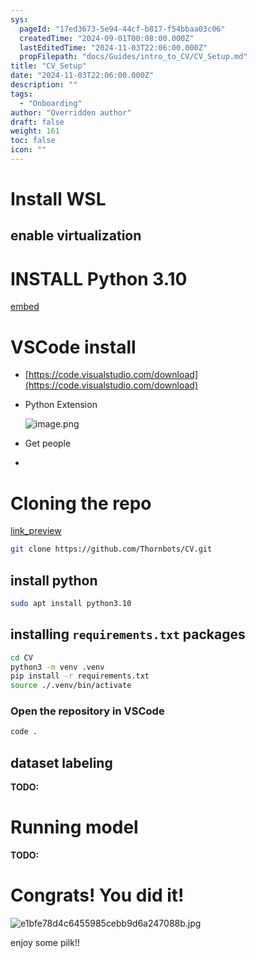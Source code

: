 ```yaml
---
sys:
  pageId: "17ed3673-5e94-44cf-b817-f54bbaa03c06"
  createdTime: "2024-09-01T00:08:00.000Z"
  lastEditedTime: "2024-11-03T22:06:00.000Z"
  propFilepath: "docs/Guides/intro_to_CV/CV_Setup.md"
title: "CV_Setup"
date: "2024-11-03T22:06:00.000Z"
description: ""
tags:
  - "Onboarding"
author: "Overridden author"
draft: false
weight: 161
toc: false
icon: ""
---
```


# Install WSL

## enable virtualization

# INSTALL Python 3.10

[embed](https://www.rose-hulman.edu/class/csse/csse132/2425a/labs/prelab1-wsl2.html)

# VSCode install

- [https://code.visualstudio.com/download](https://code.visualstudio.com/download)
- Python Extension

	![image.png](https://prod-files-secure.s3.us-west-2.amazonaws.com/d518164a-d88e-44d1-a4ee-3adb3bd8bce0/d82b6650-a5e4-4d3c-b8c9-93d817dae00e/image.png?X-Amz-Algorithm=AWS4-HMAC-SHA256&X-Amz-Content-Sha256=UNSIGNED-PAYLOAD&X-Amz-Credential=ASIAZI2LB4666XU5XUHS%2F20250805%2Fus-west-2%2Fs3%2Faws4_request&X-Amz-Date=20250805T071651Z&X-Amz-Expires=3600&X-Amz-Security-Token=IQoJb3JpZ2luX2VjEB8aCXVzLXdlc3QtMiJHMEUCIBGceowG%2F6the%2FI%2BgVQCvMu3CtOKRoLakun7riQPEY2sAiEA%2FicsKTa5IFuF6BMXwVTMOVu3X74OtSSo%2BzST2%2B1nD%2BIq%2FwMIWBAAGgw2Mzc0MjMxODM4MDUiDAp%2BQQM5mdU%2BbEm0GyrcA%2FFYGquK7sNBjZTEmqfv0fagm%2B3yZcV13W5bKmwhTJrW3xhd91PprBKuKbJZWxR%2Btm9yro9MgcMK%2FoN8O%2BDFYh3K8NDNRh2CwCc1%2FZqj7zYLq0KlKWPNBZJzQ75yqcFvqtSn7fuWkT6ZqbE2JKRWtJ1wJJoNh4S%2F4uL7KNmEljgNwwSCTHm9rr6pb8OQcsuCDgNDKPx48YhvqMxPk04jWs6T56nyhXLf9eBpgIsDxu4Dqq29QR8DlaTRKW9IbiReEExI2YyS2CH3fThNKBjvQKQXvWXF94%2FGYaSIa5qWzzq%2FU9S2nS0Lyf4h1Mupn4RBvrwUQe6l8F7QzSqNStuACuai5P5ubUAuK%2F%2F63sIjTeHxvjs%2BlW2NW1TX0c%2FbmUV3pMtPs86UvmKhYPkGC0tldtUiLHLt3xhcBOVgz712BsKlwyOUVjP7X3zNcQHN8lM%2F6FahfEwpKL9KW0MB%2FVgrgL7cKzo9iUa68QTMsJjasUnw6Z6RvCTZ1dx89HcBXCxo4fxhXVdXnE8NYoHAvZKDXyW8i6uS5yzeYLvXtkAc7cPCCmgZqdY4ElkdCy%2F0SvcW9SAqGuQrfqTfugw7cnW39ueavaWOfxK7WP20Ux7DTbfxncvnaCrnFSVthd15MNLbxsQGOqUBl2ZSLFGAevctz90eLDcjRebvAUV0C87isQt9j28%2F2LOMolUBcqIFJqKPDtZL0LEhqhMXAejm%2BBsn2%2Bd4LF0r9gLYo%2F7t1uMFvA%2F0WCvftA2%2B7fRkiClD8YIHb09tjtkauAItlAQ8WUmU%2Buw0z21Ll%2BJZ8pIU7bDcaitQjnQ1n5KEOQfovTV6VztEHT0rQgQVZ4lVsNBgaSywFUUcJcoKNd6Uuatw&X-Amz-Signature=d068048106a36a2cc288b5629c8d6c1c6cc5eb801f3bb3eb22964b26d85ab687&X-Amz-SignedHeaders=host&x-amz-checksum-mode=ENABLED&x-id=GetObject)
- Get people
- 

# Cloning the repo

[link_preview](https://github.com/Thornbots/CV/)

```bash
git clone https://github.com/Thornbots/CV.git
```

## install python

```bash
sudo apt install python3.10
```

## installing `requirements.txt` packages

```bash
cd CV
python3 -m venv .venv
pip install -r requirements.txt
source ./.venv/bin/activate
```

### Open the repository in VSCode

```bash
code .
```

## dataset labeling  

**TODO:**

# Running model

**TODO:**

# Congrats! You did it!

![e1bfe78d4c6455985cebb9d6a247088b.jpg](https://prod-files-secure.s3.us-west-2.amazonaws.com/d518164a-d88e-44d1-a4ee-3adb3bd8bce0/7d1ce04e-65d6-40c8-814d-754280e9515a/e1bfe78d4c6455985cebb9d6a247088b.jpg?X-Amz-Algorithm=AWS4-HMAC-SHA256&X-Amz-Content-Sha256=UNSIGNED-PAYLOAD&X-Amz-Credential=ASIAZI2LB4663N6URB6G%2F20250805%2Fus-west-2%2Fs3%2Faws4_request&X-Amz-Date=20250805T071650Z&X-Amz-Expires=3600&X-Amz-Security-Token=IQoJb3JpZ2luX2VjEB8aCXVzLXdlc3QtMiJGMEQCIFejd6qpT6E%2FJrXiVpM%2BHHLH1shfCwwWP0%2BapiOyTsbQAiAXLr%2FtX8%2F5%2B6ATcgeCsvMhdvzBL38OeYmEntXOyYSn6ir%2FAwhYEAAaDDYzNzQyMzE4MzgwNSIMkQeP93uKkImUaJSFKtwDFp5NJ6VI4EceeIGzL4T9TFCcQVAHguOSRwNQbJrjZGsdG4XIoTfeSdEN4WhgLgt1pgcieeIrqM7lL5fPuo9ekJ872p9c4RH9mUfo8CRxFFLldv6oFr%2Buu%2Bkk%2FrN3xOGRrS3oR412twT9hQgqDRavpNMr1ybXdVctrOuK7IZwKx0Pcp2cxz2P2bkAS9qtn13oczEWRmrfWsGGEF86aNCAqzA5iv8RH%2BRxyZ4VEgaYRhntBfqe%2Bnd3Tgqp%2BQDNU5MiPEu4hAKLHvUc%2FSLcoy2QIwI5tOrwqiQQacX1MiSgVXGK7ZPCpl4X%2B%2Btbi4gAPiuQ8Ms82ghIzSXCBfTgfeaAb9EG91R9UA9pe6ZazKqhAizP4Bk661avfnucXZAi5auiBCRmrVm9eChLDe6Y1HjzWj8TLU8TunhfJEMK%2FuDHNV3Gn%2BdoE6rmMatN4cV08gwZ%2B2jWx%2F0VgAULTYVkbrP1pqbnpnNpgwWPy%2BhrVoIkl95ji4sbxmCMH%2FuDo4Ynlnh2gUFtjy%2FQtmw3xr%2FfVnnLQz06OeoxLNEsX2SZHkXovBRquIMxmh4J86YRBv6HRL41Vt%2Fy%2BiD68i4p3D6RuAoGG3o9M4LSAtgZKm6BOn6bic0DPsNv8%2B2HP7lV37ow6NnGxAY6pgFzvS%2BuAqOusaMk%2FHByscjZzOrOA18E12VG2XZpHnm03RUMfik9yBTbeLatPTM7oOaDpB7F5sPuYCF8BxcVK2jUbqYs4xHHsqArST%2FS13LsdNiBKFb%2Fsl78SMVZzCuaSzAhaTvoM4Gx51pttZ7zd5hwPDvYMTz%2FrXvolz0RX73N01P2cjmEsSKV3cc2JLFWWOmER%2FW6ea%2FR1mbSVXTbhrRDF8OD6i81&X-Amz-Signature=25840bb74c8a5d0426644d1893e9e2e275dbb7ba6c7f63e0379e4894cf2a7058&X-Amz-SignedHeaders=host&x-amz-checksum-mode=ENABLED&x-id=GetObject)

enjoy some pilk!!
